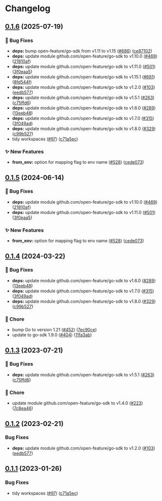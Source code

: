 # Changelog

## [0.1.6](https://github.com/gdegiorgio/go-sdk-contrib/compare/providers/from-env-v0.1.5...providers/from-env/v0.1.6) (2025-07-19)


### 🐛 Bug Fixes

* **deps:** bump open-feature/go-sdk from v1.11 to v1.15 ([#686](https://github.com/gdegiorgio/go-sdk-contrib/issues/686)) ([ce87102](https://github.com/gdegiorgio/go-sdk-contrib/commit/ce871021d0c45d3c992bb00b33c8b7a8e337e9a3))
* **deps:** update module github.com/open-feature/go-sdk to v1.10.0 ([#469](https://github.com/gdegiorgio/go-sdk-contrib/issues/469)) ([21810af](https://github.com/gdegiorgio/go-sdk-contrib/commit/21810afc33fce9a3940ec9dc59e65f140fcbaa57))
* **deps:** update module github.com/open-feature/go-sdk to v1.11.0 ([#501](https://github.com/gdegiorgio/go-sdk-contrib/issues/501)) ([3f0eaa5](https://github.com/gdegiorgio/go-sdk-contrib/commit/3f0eaa575500baa663dc24dbfc6cf8214565471f))
* **deps:** update module github.com/open-feature/go-sdk to v1.15.1 ([#681](https://github.com/gdegiorgio/go-sdk-contrib/issues/681)) ([8fd544f](https://github.com/gdegiorgio/go-sdk-contrib/commit/8fd544ff81fd25eed655a214aa1ae1906a436f0d))
* **deps:** update module github.com/open-feature/go-sdk to v1.2.0 ([#103](https://github.com/gdegiorgio/go-sdk-contrib/issues/103)) ([eedb577](https://github.com/gdegiorgio/go-sdk-contrib/commit/eedb577745fd98d5189132ebbaa8eb82bdf99dd8))
* **deps:** update module github.com/open-feature/go-sdk to v1.5.1 ([#263](https://github.com/gdegiorgio/go-sdk-contrib/issues/263)) ([c75ffd6](https://github.com/gdegiorgio/go-sdk-contrib/commit/c75ffd6017689a86860dec92c1a1564b6145f0c9))
* **deps:** update module github.com/open-feature/go-sdk to v1.6.0 ([#289](https://github.com/gdegiorgio/go-sdk-contrib/issues/289)) ([13eeb48](https://github.com/gdegiorgio/go-sdk-contrib/commit/13eeb482ee3d69c5fb8100563501c2250b6454f1))
* **deps:** update module github.com/open-feature/go-sdk to v1.7.0 ([#315](https://github.com/gdegiorgio/go-sdk-contrib/issues/315)) ([3f049ad](https://github.com/gdegiorgio/go-sdk-contrib/commit/3f049ad34e93c3b9b9d4cf5a2e56f3777eb858e6))
* **deps:** update module github.com/open-feature/go-sdk to v1.8.0 ([#329](https://github.com/gdegiorgio/go-sdk-contrib/issues/329)) ([c99b527](https://github.com/gdegiorgio/go-sdk-contrib/commit/c99b52728bad9dce52bfb78a08ae5f4eea83a397))
* tidy workspaces ([#97](https://github.com/gdegiorgio/go-sdk-contrib/issues/97)) ([c71a5ec](https://github.com/gdegiorgio/go-sdk-contrib/commit/c71a5ec7686ec0572bb47f17dbca7e0ec48252d7))


### ✨ New Features

* **from_env:** option for mapping flag to env name ([#528](https://github.com/gdegiorgio/go-sdk-contrib/issues/528)) ([cede073](https://github.com/gdegiorgio/go-sdk-contrib/commit/cede073056c39346c660b3289459f38464786cea))

## [0.1.5](https://github.com/open-feature/go-sdk-contrib/compare/providers/from-env/v0.1.4...providers/from-env/v0.1.5) (2024-06-14)


### 🐛 Bug Fixes

* **deps:** update module github.com/open-feature/go-sdk to v1.10.0 ([#469](https://github.com/open-feature/go-sdk-contrib/issues/469)) ([21810af](https://github.com/open-feature/go-sdk-contrib/commit/21810afc33fce9a3940ec9dc59e65f140fcbaa57))
* **deps:** update module github.com/open-feature/go-sdk to v1.11.0 ([#501](https://github.com/open-feature/go-sdk-contrib/issues/501)) ([3f0eaa5](https://github.com/open-feature/go-sdk-contrib/commit/3f0eaa575500baa663dc24dbfc6cf8214565471f))


### ✨ New Features

* **from_env:** option for mapping flag to env name ([#528](https://github.com/open-feature/go-sdk-contrib/issues/528)) ([cede073](https://github.com/open-feature/go-sdk-contrib/commit/cede073056c39346c660b3289459f38464786cea))

## [0.1.4](https://github.com/open-feature/go-sdk-contrib/compare/providers/from-env/v0.1.3...providers/from-env/v0.1.4) (2024-03-22)


### 🐛 Bug Fixes

* **deps:** update module github.com/open-feature/go-sdk to v1.6.0 ([#289](https://github.com/open-feature/go-sdk-contrib/issues/289)) ([13eeb48](https://github.com/open-feature/go-sdk-contrib/commit/13eeb482ee3d69c5fb8100563501c2250b6454f1))
* **deps:** update module github.com/open-feature/go-sdk to v1.7.0 ([#315](https://github.com/open-feature/go-sdk-contrib/issues/315)) ([3f049ad](https://github.com/open-feature/go-sdk-contrib/commit/3f049ad34e93c3b9b9d4cf5a2e56f3777eb858e6))
* **deps:** update module github.com/open-feature/go-sdk to v1.8.0 ([#329](https://github.com/open-feature/go-sdk-contrib/issues/329)) ([c99b527](https://github.com/open-feature/go-sdk-contrib/commit/c99b52728bad9dce52bfb78a08ae5f4eea83a397))


### 🧹 Chore

* bump Go to version 1.21 ([#452](https://github.com/open-feature/go-sdk-contrib/issues/452)) ([7ec90ce](https://github.com/open-feature/go-sdk-contrib/commit/7ec90ce4f9b06670187561afd9e342eed4228be1))
* update to go-sdk 1.9.0 ([#404](https://github.com/open-feature/go-sdk-contrib/issues/404)) ([11fa3ab](https://github.com/open-feature/go-sdk-contrib/commit/11fa3aba065a6dd81caca30e76efc16fb64a25e3))

## [0.1.3](https://github.com/open-feature/go-sdk-contrib/compare/providers/from-env/v0.1.2...providers/from-env/v0.1.3) (2023-07-21)


### 🐛 Bug Fixes

* **deps:** update module github.com/open-feature/go-sdk to v1.5.1 ([#263](https://github.com/open-feature/go-sdk-contrib/issues/263)) ([c75ffd6](https://github.com/open-feature/go-sdk-contrib/commit/c75ffd6017689a86860dec92c1a1564b6145f0c9))


### 🧹 Chore

* update module github.com/open-feature/go-sdk to v1.4.0 ([#223](https://github.com/open-feature/go-sdk-contrib/issues/223)) ([7c8ea46](https://github.com/open-feature/go-sdk-contrib/commit/7c8ea46e3e094f746dbf6d80ba6a1b606314e8d7))

## [0.1.2](https://github.com/open-feature/go-sdk-contrib/compare/providers/from-env/v0.1.1...providers/from-env/v0.1.2) (2023-02-21)


### Bug Fixes

* **deps:** update module github.com/open-feature/go-sdk to v1.2.0 ([#103](https://github.com/open-feature/go-sdk-contrib/issues/103)) ([eedb577](https://github.com/open-feature/go-sdk-contrib/commit/eedb577745fd98d5189132ebbaa8eb82bdf99dd8))

## [0.1.1](https://github.com/open-feature/go-sdk-contrib/compare/providers/from-env-v0.1.0...providers/from-env/v0.1.1) (2023-01-26)


### Bug Fixes

* tidy workspaces ([#97](https://github.com/open-feature/go-sdk-contrib/issues/97)) ([c71a5ec](https://github.com/open-feature/go-sdk-contrib/commit/c71a5ec7686ec0572bb47f17dbca7e0ec48252d7))
